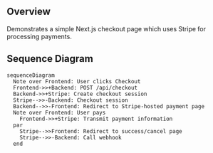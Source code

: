 ## Overview

Demonstrates a simple Next.js checkout page which uses Stripe for processing payments.

## Sequence Diagram

```mermaid
sequenceDiagram
  Note over Frontend: User clicks Checkout
  Frontend->>+Backend: POST /api/checkout
  Backend->>+Stripe: Create checkout session
  Stripe-->>-Backend: Checkout session
  Backend-->>-Frontend: Redirect to Stripe-hosted payment page
  Note over Frontend: User pays
    Frontend->>+Stripe: Transmit payment information
  par
    Stripe-->>Frontend: Redirect to success/cancel page
    Stripe-->>-Backend: Call webhook
  end
```
